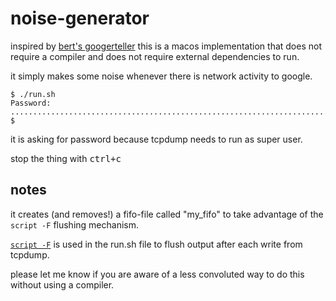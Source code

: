 # noise-generator

inspired by [bert's googerteller](https://github.com/berthubert/googerteller/) this is a macos implementation that does not require a compiler and does not require external dependencies to run.

it simply makes some noise whenever there is network activity to google.


```
$ ./run.sh
Password:
.........................................................................................
$

```

it is asking for password because tcpdump needs to run as super user.

stop the thing with <kbd>ctrl+c</kbd>


## notes

it creates (and removes!) a fifo-file called "my_fifo" to take advantage of the `script -F` flushing mechanism.

[`script -F`](https://www.unix.com/man-page/mojave/1/SCRIPT/) is used in the run.sh file to flush output after each write from tcpdump.

please let me know if you are aware of a less convoluted way to do this without using a compiler.

